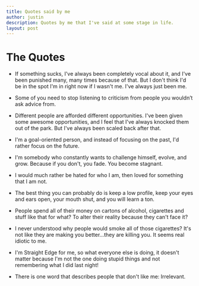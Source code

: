 ```yaml
---
title: Quotes said by me
author: justin
description: Quotes by me that I've said at some stage in life.
layout: post
---
```


#  The Quotes

- If something sucks, I've always been completely vocal about it, and I've been punished many, many times because of that. But I don't think I'd be in the spot I'm in right now if I wasn't me. I've always just been me.

- Some of you need to stop listening to criticism from people you wouldn’t ask advice from.

- Different people are afforded different opportunities. I've been given some awesome opportunities, and I feel that I've always knocked them out of the park. But I've always been scaled back after that.

- I'm a goal-oriented person, and instead of focusing on the past, I'd rather focus on the future.

- I'm somebody who constantly wants to challenge himself, evolve, and grow. Because if you don't, you fade. You become stagnant.

- I would much rather be hated for who I am, then loved for something that I am not.

- The best thing you can probably do is keep a low profile, keep your eyes and ears open, your mouth shut, and you will learn a ton.

- People spend all of their money on cartons of alcohol, cigarettes and stuff like that for what? To alter their reality because they can't face it?

- I never understood why people would smoke all of those cigarettes? It's not like they are making you better...they are killing you. It seems real idiotic to me.

- I'm Straight Edge for me, so what everyone else is doing, it doesn't matter because I'm not the one doing stupid things and not remembering what I did last night!

- There is one word that describes people that don't like me: Irrelevant. 
